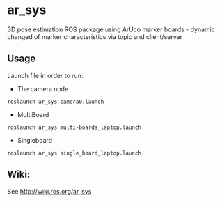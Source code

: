 ar_sys
======

3D pose estimation ROS package using ArUco marker boards - dynamic changed of marker characteristics via topic and client/server

## Usage
Launch file in order to run:

* The camera node 
```
roslaunch ar_sys camera0.launch
```

* MultiBoard
```
roslaunch ar_sys multi-boards_laptop.launch
```

* Singleboard
```
roslaunch ar_sys single_board_laptop.launch
```


## Wiki:
See http://wiki.ros.org/ar_sys
